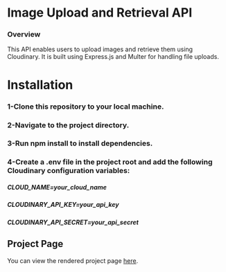 

# Image Upload and Retrieval API
### Overview
This API enables users to upload images and retrieve them using Cloudinary. It is built using Express.js and Multer for handling file uploads.

# Installation
###  1-Clone this repository to your local machine.
### 2-Navigate to the project directory.
### 3-Run npm install to install dependencies.
### 4-Create a .env file in the project root and add the following Cloudinary configuration variables:
##### CLOUD_NAME=your_cloud_name
##### CLOUDINARY_API_KEY=your_api_key
##### CLOUDINARY_API_SECRET=your_api_secret

## Project Page
You can view the rendered project page [here]([https://your-project-page-url](https://github.com/MohamedBarbary/get-upload-images)https://github.com/MohamedBarbary/get-upload-images).

